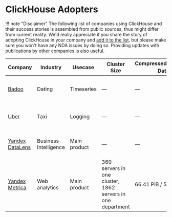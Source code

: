 # ClickHouse Adopters

!!! note "Disclaimer"
  The following list of companies using ClickHouse and their success stories is assembled from public sources, thus might differ from current reality. We'd really appreciate if you share the story of adopting ClickHouse in your company and [add it to the list](https://github.com/ClickHouse/ClickHouse/edit/master/docs/en/introduction/adopters.md), but please make sure you won't have any NDA issues by doing so. Providing updates with publications by other companies is also useful.

| Company | Industry | Usecase | Cluster Size | Compressed/Uncompressed Data Size<abbr title="without replication"><sup>*</sup></abbr> | Reference |
| --- | --- | --- | --- | --- | --- |
| [Badoo](https://badoo.com) | Dating | Timeseries | — | — | [Slides in Russian, December 2019](https://presentations.clickhouse.tech/meetup38/ml.pdf) |
| [Uber](https://www.uber.com) | Taxi | Logging | — | — | [Slides in English, February 2020](https://presentations.clickhouse.tech/meetup40/ml.pdf) |
| [Yandex DataLens](https://cloud.yandex.ru/services/datalens) | Business Intelligence | Main product | — | — | [Slides in Russian, December 2019](https://presentations.clickhouse.tech/meetup38/datalens.pdf) |
| [Yandex Metrica](https://metrica.yandex.com) | Web analytics | Main product | 360 servers in one cluster, 1862 servers in one department | 66.41 PiB / 5.68 PiB | [Slides in English, February 2020](https://presentations.clickhouse.tech/meetup40/introduction/#13) |
